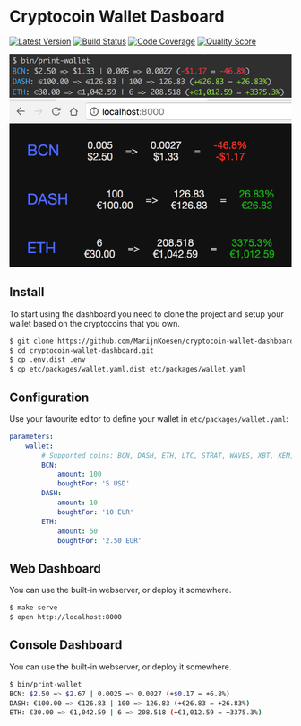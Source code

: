 # Cryptocoin Wallet Dasboard

[![Latest Version](https://img.shields.io/github/release/MarijnKoesen/cryptocoin-wallet-dashboard.svg?style=flat-square)](https://github.com/MarijnKoesen/cryptocoin-wallet-dashboard/releases)
[![Build Status](https://img.shields.io/travis/MarijnKoesen/cryptocoin-wallet-dashboard.svg?style=flat-square)](https://travis-ci.org/MarijnKoesen/cryptocoin-wallet-dashboard)
[![Code Coverage](https://img.shields.io/scrutinizer/coverage/g/MarijnKoesen/cryptocoin-wallet-dashboard.svg?style=flat-square)](https://scrutinizer-ci.com/g/MarijnKoesen/cryptocoin-wallet-dashboard)
[![Quality Score](https://img.shields.io/scrutinizer/g/MarijnKoesen/cryptocoin-wallet-dashboard.svg?style=flat-square)](https://scrutinizer-ci.com/g/MarijnKoesen/cryptocoin-wallet-dashboard)


![Console Dashboard](/resources/console.png?raw=true)
![Web Dashboard](/resources/web.png?raw=true)


## Install

To start using the dashboard you need to clone the project and setup your wallet
based on the cryptocoins that you own.

```bash
$ git clone https://github.com/MarijnKoesen/cryptocoin-wallet-dashboard.git
$ cd cryptocoin-wallet-dashboard.git
$ cp .env.dist .env
$ cp etc/packages/wallet.yaml.dist etc/packages/wallet.yaml
```

## Configuration

Use your favourite editor to define your wallet in `etc/packages/wallet.yaml`:

```yaml
parameters:
    wallet:
        # Supported coins: BCN, DASH, ETH, LTC, STRAT, WAVES, XBT, XEM, XMR, XRP
        BCN:
            amount: 100
            boughtFor: '5 USD'
        DASH:
            amount: 10
            boughtFor: '10 EUR'
        ETH:
            amount: 50
            boughtFor: '2.50 EUR'
```


## Web Dashboard

You can use the built-in webserver, or deploy it somewhere.

```bash
$ make serve
$ open http://localhost:8000
```

## Console Dashboard

You can use the built-in webserver, or deploy it somewhere.

```bash
$ bin/print-wallet
BCN: $2.50 => $2.67 | 0.0025 => 0.0027 (+$0.17 = +6.8%)
DASH: €100.00 => €126.83 | 100 => 126.83 (+€26.83 = +26.83%)
ETH: €30.00 => €1,042.59 | 6 => 208.518 (+€1,012.59 = +3375.3%)
```
